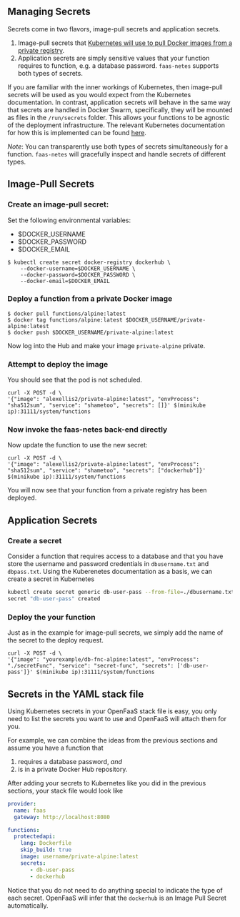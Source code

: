 ## Managing Secrets

Secrets come in two flavors, image-pull secrets and application secrets.

1.  Image-pull secrets that [Kubernetes will use to pull Docker images from a private registry](https://kubernetes.io/docs/tasks/configure-pod-container/pull-image-private-registry/).
2.  Application secrets are simply sensitive values that your function requires to function, e.g. a database password. `faas-netes` supports both types of secrets.

If you are familiar with the inner workings of Kubernetes, then image-pull secrets will be used as you would expect from the Kubernetes documentation. In contrast, application secrets will behave in the same way that secrets are handled in Docker Swarm, specifically, they will be mounted as files in the `/run/secrets` folder. This allows your functions to be agnostic of the deployment infrastructure. The relevant Kubernetes documentation for how this is implemented can be found [here](https://kubernetes.io/docs/concepts/configuration/secret/#using-secrets-as-files-from-a-pod).

_Note_: You can transparently use both types of secrets simultaneously for a function. `faas-netes` will gracefully inspect and handle secrets of different types.

## Image-Pull Secrets

### Create an image-pull secret:

Set the following environmental variables:

* $DOCKER_USERNAME
* $DOCKER_PASSWORD
* $DOCKER_EMAIL

```
$ kubectl create secret docker-registry dockerhub \
    --docker-username=$DOCKER_USERNAME \
    --docker-password=$DOCKER_PASSWORD \
    --docker-email=$DOCKER_EMAIL
```

### Deploy a function from a private Docker image

```
$ docker pull functions/alpine:latest
$ docker tag functions/alpine:latest $DOCKER_USERNAME/private-alpine:latest
$ docker push $DOCKER_USERNAME/private-alpine:latest
```

Now log into the Hub and make your image `private-alpine` private.

### Attempt to deploy the image

You should see that the pod is not scheduled.

```
curl -X POST -d \
'{"image": "alexellis2/private-alpine:latest", "envProcess": "sha512sum", "service": "shametoo", "secrets": []}' $(minikube ip):31111/system/functions
```

### Now invoke the faas-netes back-end directly

Now update the function to use the new secret:

```
curl -X POST -d \
'{"image": "alexellis2/private-alpine:latest", "envProcess": "sha512sum", "service": "shametoo", "secrets": ["dockerhub"]}' $(minikube ip):31111/system/functions
```

You will now see that your function from a private registry has been deployed.

## Application Secrets

### Create a secret

Consider a function that requires access to a database and that you have store the username and password credentials in `dbusername.txt` and `dbpass.txt`. Using the Kuberenetes documentation as a basis, we can create a secret in Kubernetes

```sh
kubectl create secret generic db-user-pass --from-file=./dbusername.txt --from-file=./dbpass.txt
secret "db-user-pass" created
```

### Deploy the your function

Just as in the example for image-pull secrets, we simply add the name of the secret to the deploy request.

```
curl -X POST -d \
'{"image": "yourexample/db-fnc-alpine:latest", "envProcess": "./secretFunc", "service": "secret-func", "secrets": ['db-user-pass']}' $(minikube ip):31111/system/functions
```

## Secrets in the YAML stack file

Using Kubernetes secrets in your OpenFaaS stack file is easy, you only need to list the secrets you want to use and OpenFaaS will attach them for you.

For example, we can combine the ideas from the previous sections and assume you have a function that

1.  requires a database password, _and_
2.  is in a private Docker Hub repository.

After adding your secrets to Kubernetes like you did in the previous sections, your stack file would look like

```yaml
provider:
  name: faas
  gateway: http://localhost:8080

functions:
  protectedapi:
    lang: Dockerfile
    skip_build: true
    image: username/private-alpine:latest
    secrets:
       - db-user-pass
       - dockerhub
```

Notice that you do not need to do anything special to indicate the type of each secret. OpenFaaS will infer that the `dockerhub` is an Image Pull Secret automatically.
